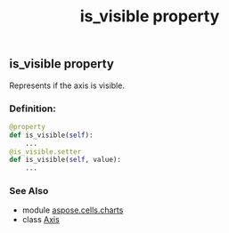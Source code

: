 ﻿---
title: is_visible property
second_title: Aspose.Cells for Python via .NET API References
description: 
type: docs
weight: 250
url: /aspose.cells.charts/axis/is_visible/
is_root: false
---

## is_visible property


Represents if the axis is visible.
### Definition:
```python
@property
def is_visible(self):
    ...
@is_visible.setter
def is_visible(self, value):
    ...
```

### See Also
* module [aspose.cells.charts](../../)
* class [Axis](/cells/python-net/aspose.cells.charts/axis)
